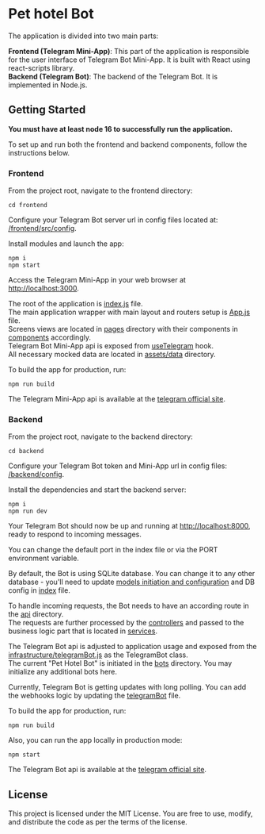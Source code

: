 # Pet hotel Bot


The application is divided into two main parts:

__Frontend (Telegram Mini-App)__: This part of the application is responsible for the user interface of Telegram Bot Mini-App. It is built with React using react-scripts library.\
__Backend (Telegram Bot)__: The backend of the Telegram Bot. It is implemented in Node.js.

## Getting Started

__You must have at least node 16 to successfully run the application.__

To set up and run both the frontend and backend components, follow the instructions below.


### Frontend
From the project root, navigate to the frontend directory:

    cd frontend

Configure your Telegram Bot server url in config files located at: [/frontend/src/config](/frontend/src/config).

Install modules and launch the app:

    npm i
    npm start

Access the Telegram Mini-App in your web browser at [http://localhost:3000](http://localhost:3000).

The root of the application is [index.js](/frontend/src/index.js) file.\
The main application wrapper with main layout and routers setup is [App.js](/frontend/src/App.js) file.\
Screens views are located in [pages](/frontend/src/pages) directory with their components in [components](/frontend/src/components) accordingly.\
Telegram Bot Mini-App api is exposed from [useTelegram](/frontend/src/hooks/useTelegram.js) hook.\
All necessary mocked data are located in [assets/data](/frontend/src/assets/data) directory.

To build the app for production, run:

    npm run build

The Telegram Mini-App api is available at the [telegram official site](https://core.telegram.org/bots/webapps#designing-mini-apps).

### Backend
From the project root, navigate to the backend directory:

    cd backend

Configure your Telegram Bot token and Mini-App url in config files: [/backend/config](/backend/config).

Install the dependencies and start the backend server:

    npm i
    npm run dev

Your Telegram Bot should now be up and running at [http://localhost:8000](http://localhost:8000), ready to respond to incoming messages.

You can change the default port in the index file or via the PORT environment variable.

By default, the Bot is using SQLite database. You can change it to any other database - you'll need to update [models initiation and configuration](/backend/src/models/Base.js) and DB config in [index](/backend/src/index.js) file.

To handle incoming requests, the Bot needs to have an according route in the [api](/backend/src/api) directory.\
The requests are further processed by the [controllers](/backend/src/controllers) and passed to the business logic part that is located in [services](/backend/src/services).

The Telegram Bot api is adjusted to application usage and exposed from the [infrastructure/telegramBot.js](/backend/src/infrastructure/telegramBot.js) as the TelegramBot class.\
The current "Pet Hotel Bot" is initiated in the [bots](/backend/src/bots) directory. You may initialize any additional bots here.

Currently, Telegram Bot is getting updates with long polling. You can add the webhooks logic by updating the [telegramBot](/backend/src/infrastructure/telegramBot.js) file.

To build the app for production, run:

    npm run build

Also, you can run the app locally in production mode:

    npm start

The Telegram Bot api is available at the [telegram official site](https://core.telegram.org/bots/api#authorizing-your-bot).


## License

This project is licensed under the MIT License. You are free to use, modify, and distribute the code as per the terms of the license.

